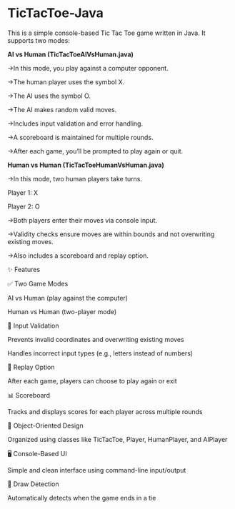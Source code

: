 # TicTacToe-Java

This is a simple console-based Tic Tac Toe game written in Java. It supports two modes:

**AI vs Human (TicTacToeAIVsHuman.java)**

->In this mode, you play against a computer opponent.

->The human player uses the symbol X.

->The AI uses the symbol O.

->The AI makes random valid moves.

->Includes input validation and error handling.

->A scoreboard is maintained for multiple rounds.

->After each game, you’ll be prompted to play again or quit.

**Human vs Human (TicTacToeHumanVsHuman.java)**

->In this mode, two human players take turns.

Player 1: X

Player 2: O

->Both players enter their moves via console input.

->Validity checks ensure moves are within bounds and not overwriting existing moves.

->Also includes a scoreboard and replay option.


✨ Features

✅ Two Game Modes

AI vs Human (play against the computer)

Human vs Human (two-player mode)

🎯 Input Validation

Prevents invalid coordinates and overwriting existing moves

Handles incorrect input types (e.g., letters instead of numbers)

🔁 Replay Option

After each game, players can choose to play again or exit

📊 Scoreboard

Tracks and displays scores for each player across multiple rounds

🧱 Object-Oriented Design

Organized using classes like TicTacToe, Player, HumanPlayer, and AIPlayer

🖥️ Console-Based UI

Simple and clean interface using command-line input/output

🚫 Draw Detection

Automatically detects when the game ends in a tie

